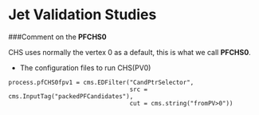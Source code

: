 Jet Validation Studies
======================


###Comment on the **PFCHS0**

CHS uses normally the vertex 0 as  a default, this is what we call **PFCHS0**.
* The configuration files to run CHS(PV0)
```
process.pfCHS0fpv1 = cms.EDFilter("CandPtrSelector",
                                  src = cms.InputTag("packedPFCandidates"),
								  cut = cms.string("fromPV>0"))
```




